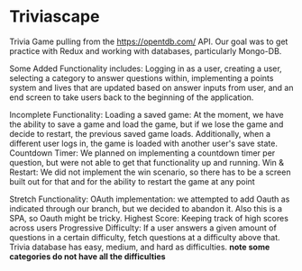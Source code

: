 # Triviascape
Trivia Game pulling from the https://opentdb.com/ API. Our goal was to get practice with Redux and working with databases, particularly Mongo-DB. 

Some Added Functionality includes: Logging in as a user, creating a user, selecting a category to answer questions within, implementing a points system and lives that are updated based on answer inputs from user, and an end screen to take users back to the beginning of the application.

Incomplete Functionality: Loading a saved game: At the moment, we have the ability to save a game and load the game, but if we lose the game and decide to restart, the previous saved game loads. Additionally, when a different user logs in, the game is loaded with another user's save state. Countdown Timer: We planned on implementing a countdown timer per question, but were not able to get that functionality up and running. Win & Restart: We did not implement the win scenario, so there has to be a screen built out for that and for the ability to restart the game at any point

Stretch Functionality:  OAuth implementation: we attempted to add Oauth as indicated through our branch, but we decided to abandon it. Also this is a SPA, so Oauth might be tricky. Highest Score: Keeping track of high scores across users Progressive Difficulty: If a user answers a given amount of questions in a certain difficulty, fetch questions at a difficulty above that. Trivia database has easy, medium, and hard as difficulties. **note some categories do not have all the difficulties** 
